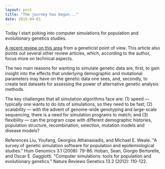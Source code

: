 ```yaml
---
layout: post
title: "The journey has begun..."
date: 2015-04-01
---
```


Today I start poking into computer simulations for population and evolutionary genetics studies. 

<a href="http://www.nature.com/nrg/journal/v13/n2/full/nrg3130.html">A recent review on this area</a> from a geneticist point of view. This article also points out several other review articles, which, according to the author, focus more on technical aspects.

The two main reasons for wanting to simulate genetic data are, first, to gain insight into the effects that underlying demographic and mutational parameters may have on the genetic data one sees, and, secondly, to create test datasets for assessing the power of alternative genetic analysis methods.

The key challenges that all simulation algorithms face are: (1) speed — typically one wants to do lots of simulations, so they need to be fast; (2) scalability — with the advent of genome-wide genotyping and large-scale sequencing, there is a need for simulation programs to match; and (3) flexibility — can the program cope with different demographic histories, population structure, recombination, selection, mutation models and disease models?


References
Liu, Youfang, Georgios Athanasiadis, and Michael E. Weale. "A survey of genetic simulation software for population and epidemiological studies." Hum Genomics 3.1 (2008): 79-86.
Hoban, Sean, Giorgio Bertorelle, and Oscar E. Gaggiotti. "Computer simulations: tools for population and evolutionary genetics." Nature Reviews Genetics 13.2 (2012): 110-122.
